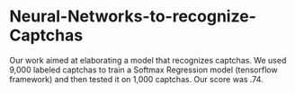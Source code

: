 # Neural-Networks-to-recognize-Captchas
Our work aimed at elaborating a model that recognizes captchas. We used 9,000 labeled captchas to train a Softmax Regression model (tensorflow framework) and then tested it on 1,000 captchas. Our score was .74.
